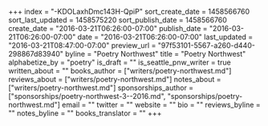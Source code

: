 +++
index = "-KDOLaxhDmc143H-QpiP"
sort_create_date = 1458566760
sort_last_updated = 1458575220
sort_publish_date = 1458566760
create_date = "2016-03-21T06:26:00-07:00"
publish_date = "2016-03-21T06:26:00-07:00"
date = "2016-03-21T06:26:00-07:00"
last_updated = "2016-03-21T08:47:00-07:00"
preview_url = "97f53101-5567-a260-d440-298867d83940"
byline = "Poetry Northwest"
title = "Poetry Northwest"
alphabetize_by = "poetry"
is_draft = ""
is_seattle_pnw_writer = true
written_about = ""
books_author = ["writers/poetry-northwest.md"]
reviews_about = ["writers/poetry-northwest.md"]
notes_about = ["writers/poetry-northwest.md"]
sponsorships_author = ["sponsorships/poetry-northwest-3--2016.md", "sponsorships/poetry-northwest.md"]
email = ""
twitter = ""
website = ""
bio = ""
reviews_byline = ""
notes_byline = ""
books_translator = ""
+++
